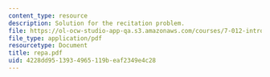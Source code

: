 ```yaml
---
content_type: resource
description: Solution for the recitation problem.
file: https://ol-ocw-studio-app-qa.s3.amazonaws.com/courses/7-012-introduction-to-biology-fall-2004/4228dd9513934965119beaf2349e4c28_repa.pdf
file_type: application/pdf
resourcetype: Document
title: repa.pdf
uid: 4228dd95-1393-4965-119b-eaf2349e4c28
---
```

